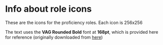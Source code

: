 # Info about role icons
These are the icons for the proficiency roles. Each icon is 256x256

The text uses the **VAG Rounded Bold** font at **168pt**, which is provided here for reference (originally downloaded from [here](https://www.fontpalace.com/font-download/vag-rounded-bold/))